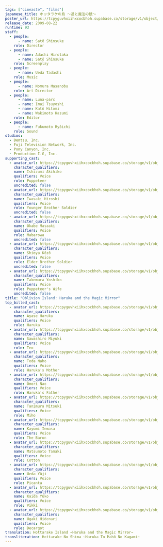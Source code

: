 ```yaml
---
tags: ["cineaste", "films"]
japanese_title: ホッタラケの島 〜遥と魔法の鏡〜
poster_url: https://tcpyguvhxiihxcocbhoh.supabase.co/storage/v1/object/public/godzilla-cineaste-public/content/films/oblivion-island-haruka-and-the-magic-mirror-2009/posters/oblivion-island-2009.jpg
release_date: 2009-08-22
runtime: 93
staff:
  - people:
      - name: Satô Shinsuke
    role: Director
  - people:
      - name: Adachi Hirotaka
      - name: Satô Shinsuke
    role: Screenplay
  - people:
      - name: Ueda Tadashi
    role: Music
  - people:
      - name: Nomura Masanobu
    role: Art Director
  - people:
      - name: Luna-parc
      - name: Imai Tsuyoshi
      - name: Katô Hitomi
      - name: Wakimoto Kazumi
    role: Editor
  - people:
      - name: Fukumoto Ryôichi
    role: Sound
studios:
  - Dentsu, Inc.
  - Fuji Television Network, Inc.
  - Pony Canyon, Inc.
  - Production I.G, Inc.
supporting_cast:
  - avatar_url: https://tcpyguvhxiihxcocbhoh.supabase.co/storage/v1/object/public/godzilla-cineaste-public/content/films/oblivion-island-haruka-and-the-magic-mirror-2009/cast-avatars/akihiko-ishizumi-0.jpg
    character_qualifiers:
    name: Ishizumi Akihiko
    qualifiers: Voice
    role: Puppeteer
    uncredited: false
  - avatar_url: https://tcpyguvhxiihxcocbhoh.supabase.co/storage/v1/object/public/godzilla-cineaste-public/content/films/oblivion-island-haruka-and-the-magic-mirror-2009/cast-avatars/hiroshi-iwasaki-0.jpg
    character_qualifiers:
    name: Iwasaki Hiroshi
    qualifiers: Voice
    role: Younger Brother Soldier
    uncredited: false
  - avatar_url: https://tcpyguvhxiihxcocbhoh.supabase.co/storage/v1/object/public/godzilla-cineaste-public/content/films/oblivion-island-haruka-and-the-magic-mirror-2009/cast-avatars/masaaki-okabe-0.jpg
    character_qualifiers:
    name: Okabe Masaaki
    qualifiers: Voice
    role: Mabarowa
    uncredited: false
  - avatar_url: https://tcpyguvhxiihxcocbhoh.supabase.co/storage/v1/object/public/godzilla-cineaste-public/content/films/oblivion-island-haruka-and-the-magic-mirror-2009/cast-avatars/kozo-shioya-0.jpg
    character_qualifiers:
    name: Shioya Kôzô
    qualifiers: Voice
    role: Elder Brother Soldier
    uncredited: false
  - avatar_url: https://tcpyguvhxiihxcocbhoh.supabase.co/storage/v1/object/public/godzilla-cineaste-public/content/films/oblivion-island-haruka-and-the-magic-mirror-2009/cast-avatars/yoshiko-takemura-0.jpg
    character_qualifiers:
    name: Takemura Yoshiko
    qualifiers: Voice
    role: Puppeteer's Wife
    uncredited: false
title: "Oblivion Island: Haruka and the Magic Mirror"
top_billed_cast:
  - avatar_url: https://tcpyguvhxiihxcocbhoh.supabase.co/storage/v1/object/public/godzilla-cineaste-public/content/films/oblivion-island-haruka-and-the-magic-mirror-2009/cast-avatars/haruka-ayase-0.jpg
    character_qualifiers:
    name: Ayase Haruka
    qualifiers: Voice
    role: Haruka
  - avatar_url: https://tcpyguvhxiihxcocbhoh.supabase.co/storage/v1/object/public/godzilla-cineaste-public/content/films/oblivion-island-haruka-and-the-magic-mirror-2009/cast-avatars/miyuki-sawashiro-0.jpg
    character_qualifiers:
    name: Sawashiro Miyuki
    qualifiers: Voice
    role: Teo
  - avatar_url: https://tcpyguvhxiihxcocbhoh.supabase.co/storage/v1/object/public/godzilla-cineaste-public/content/films/oblivion-island-haruka-and-the-magic-mirror-2009/cast-avatars/naho-toda-0.jpg
    character_qualifiers:
    name: Toda Naho
    qualifiers: Voice
    role: Haruka's Mother
  - avatar_url: https://tcpyguvhxiihxcocbhoh.supabase.co/storage/v1/object/public/godzilla-cineaste-public/content/films/oblivion-island-haruka-and-the-magic-mirror-2009/cast-avatars/nao-omori-0.jpg
    character_qualifiers:
    name: Ômori Nao
    qualifiers: Voice
    role: Haruka's Father
  - avatar_url: https://tcpyguvhxiihxcocbhoh.supabase.co/storage/v1/object/public/godzilla-cineaste-public/content/films/oblivion-island-haruka-and-the-magic-mirror-2009/cast-avatars/mitsuki-tanimura-0.jpg
    character_qualifiers:
    name: Tanimura Mitsuki
    qualifiers: Voice
    role: Miho
  - avatar_url: https://tcpyguvhxiihxcocbhoh.supabase.co/storage/v1/object/public/godzilla-cineaste-public/content/films/oblivion-island-haruka-and-the-magic-mirror-2009/cast-avatars/iemasa-kayumi-0.jpg
    character_qualifiers:
    name: Kayumi Iemasa
    qualifiers: Voice
    role: The Baron
  - avatar_url: https://tcpyguvhxiihxcocbhoh.supabase.co/storage/v1/object/public/godzilla-cineaste-public/content/films/oblivion-island-haruka-and-the-magic-mirror-2009/cast-avatars/tamaki-matsumoto-0.jpg
    character_qualifiers:
    name: Matsumoto Tamaki
    qualifiers: Voice
    role: Cotton
  - avatar_url: https://tcpyguvhxiihxcocbhoh.supabase.co/storage/v1/object/public/godzilla-cineaste-public/content/films/oblivion-island-haruka-and-the-magic-mirror-2009/cast-avatars/yuji-ueda-0.jpg
    character_qualifiers:
    name: Ueda Yûji
    qualifiers: Voice
    role: Picanta
  - avatar_url: https://tcpyguvhxiihxcocbhoh.supabase.co/storage/v1/object/public/godzilla-cineaste-public/content/films/oblivion-island-haruka-and-the-magic-mirror-2009/cast-avatars/yuko-kaida-0.jpg
    character_qualifiers:
    name: Kaida Yûko
    qualifiers: Voice
    role: Vikki
  - avatar_url: https://tcpyguvhxiihxcocbhoh.supabase.co/storage/v1/object/public/godzilla-cineaste-public/content/films/oblivion-island-haruka-and-the-magic-mirror-2009/cast-avatars/hidenari-ugaki-0.jpg
    character_qualifiers:
    name: Ugaki Hidenari
    qualifiers: Voice
    role: Decargot
translation: Hottarake Island ~Haruka and the Magic Mirror~
transliteration: Hottarake No Shima ~Haruka To Mahô No Kagami~
---
```


